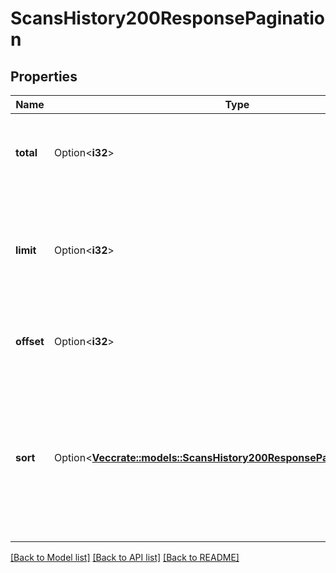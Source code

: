 # ScansHistory200ResponsePagination

## Properties

Name | Type | Description | Notes
------------ | ------------- | ------------- | -------------
**total** | Option<**i32**> | The total number of records matching your search criteria. | [optional]
**limit** | Option<**i32**> | The number of records requested (or the default value if omitted from the request). | [optional]
**offset** | Option<**i32**> | The starting record you requested (or zero if omitted). | [optional]
**sort** | Option<[**Vec<crate::models::ScansHistory200ResponsePaginationSortInner>**](scans_history_200_response_pagination_sort_inner.md)> | An array of objects representing the fields and sort order you specified in the request, which Tenable.io used to sort the returned data. | [optional]

[[Back to Model list]](../README.md#documentation-for-models) [[Back to API list]](../README.md#documentation-for-api-endpoints) [[Back to README]](../README.md)


